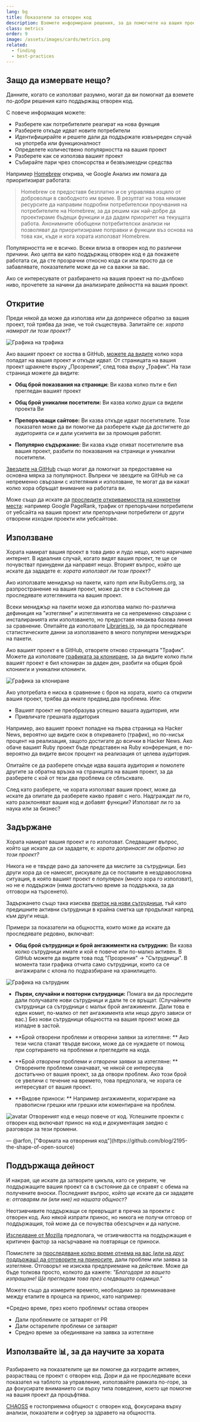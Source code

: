 ```yaml
---
lang: bg
title: Показатели за отворен код
description: Вземете информирани решения, за да помогнете на вашия проект с отворен код да процъфтява, като измервате и проследявате неговия успех.
class: metrics
order: 9
image: /assets/images/cards/metrics.png
related:
  - finding
  - best-practices
---
```


## Защо да измервате нещо?

Данните, когато се използват разумно, могат да ви помогнат да вземете по-добри решения като поддържащ отворен код.

С повече информация можете:

* Разберете как потребителите реагират на нова функция
* Разберете откъде идват новите потребители
* Идентифицирайте и решете дали да поддържате извънреден случай на употреба или функционалност
* Определете количествено популярността на вашия проект
* Разберете как се използва вашият проект
* Събирайте пари чрез спонсорства и безвъзмездни средства

Например [Homebrew](https://github.com/Homebrew/brew/blob/bbed7246bc5c5b7acb8c1d427d10b43e090dfd39/docs/Analytics.md) открива, че Google Анализ им помага да приоритизират работата:

> Homebrew се предоставя безплатно и се управлява изцяло от доброволци в свободното им време. В резултат на това нямаме ресурсите да направим подробни потребителски проучвания на потребителите на Homebrew, за да решим как най-добре да проектираме бъдещи функции и да дадем приоритет на текущата работа. Анонимните обобщени потребителски анализи ни позволяват да приоритизираме поправки и функции въз основа на това как, къде и кога хората използват Homebrew.

Популярността не е всичко. Всеки влиза в отворен код по различни причини. Ако целта ви като поддържащ отворен код е да покажете работата си, да сте прозрачни относно кода си или просто да се забавлявате, показателите може да не са важни за вас.

Ако се интересувате от разбирането на вашия проект на по-дълбоко ниво, прочетете за начини да анализирате дейността на вашия проект.

## Откритие

Преди някой да може да използва или да допринесе обратно за вашия проект, той трябва да знае, че той съществува. Запитайте се: _хората намират ли този проект?_

![Графика на трафика](/assets/images/metrics/repo_traffic_graphs_tooltip.png)

Ако вашият проект се хоства в GitHub, [можете да видите](https://help.github.com/articles/about-repository-graphs/#traffic) колко хора попадат на вашия проект и откъде идват. От страницата на вашия проект щракнете върху „Прозрения“, след това върху „Трафик“. На тази страница можете да видите:

* **Общ брой показвания на страници:** Ви казва колко пъти е бил прегледан вашият проект

* **Общ брой уникални посетители:** Ви казва колко души са видели проекта Ви

* **Препоръчващи сайтове:** Ви казва откъде идват посетителите. Този показател може да ви помогне да разберете къде да достигнете до аудиторията си и дали усилията ви за промоция работят.

* **Популярно съдържание:** Ви казва къде отиват посетителите във вашия проект, разбити по показвания на страници и уникални посетители.

[Звездите на GitHub](https://help.github.com/articles/about-stars/) също могат да помогнат за предоставяне на основна мярка за популярност. Въпреки че звездите на GitHub не са непременно свързани с изтегляния и използване, те могат да ви кажат колко хора обръщат внимание на работата ви.

Може също да искате да [проследите откриваемостта на конкретни места](https://opensource.com/business/16/6/pirate-metrics): например Google PageRank, трафик от препоръчани потребители от уебсайта на вашия проект или препоръчани потребители от други отворени изходни проекти или уебсайтове.

## Използване

Хората намират вашия проект в това диво и лудо нещо, което наричаме интернет. В идеалния случай, когато видят вашия проект, те ще се почувстват принудени да направят нещо. Вторият въпрос, който ще искате да зададете е: _хората използват ли този проект?_

Ако използвате мениджър на пакети, като npm или RubyGems.org, за разпространение на вашия проект, може да сте в състояние да проследявате изтеглянията на вашия проект.

Всеки мениджър на пакети може да използва малко по-различна дефиниция на "изтегляне" и изтеглянията не са непременно свързани с инсталиранията или използването, но предоставя някаква базова линия за сравнение. Опитайте да използвате [Libraries.io](https://libraries.io/), за да проследявате статистическите данни за използването в много популярни мениджъри на пакети.

Ако вашият проект е в GitHub, отворете отново страницата "Трафик". Можете да използвате [графиката за клониране](https://github.com/blog/1873-clone-graphs), за да видите колко пъти вашият проект е бил клониран за даден ден, разбити на общия брой клонинги и уникални клонинги.

![Графика за клониране](/assets/images/metrics/clone_graph.png)

Ако употребата е ниска в сравнение с броя на хората, които са открили вашия проект, трябва да имате предвид два проблема. Или:

* Вашият проект не преобразува успешно вашата аудитория, или
* Привличате грешната аудитория

Например, ако вашият проект попадне на първа страница на Hacker News, вероятно ще видите скок в откриването (трафик), но по-нисък процент на реализация, защото достигате до всички в Hacker News. Ако обаче вашият Ruby проект бъде представен на Ruby конференция, е по-вероятно да видите висок процент на реализация от целева аудитория.

Опитайте се да разберете откъде идва вашата аудитория и помолете другите за обратна връзка на страницата на вашия проект, за да разберете с кой от тези два проблема се сблъсквате.

След като разберете, че хората използват вашия проект, може да искате да опитате да разберете какво правят с него. Надграждат ли го, като разклоняват вашия код и добавят функции? Използват ли го за наука или за бизнес?

## Задържане

Хората намират вашия проект и го използват. Следващият въпрос, който ще искате да си зададете, е: _хората допринасят ли обратно за този проект?_

Никога не е твърде рано да започнете да мислите за сътрудници. Без други хора да се намесят, рискувате да се поставите в нездравословна ситуация, в която вашият проект е _популярен_ (много хора го използват), но не е _поддържан_ (няма достатъчно време за поддръжка, за да отговори на търсенето).

Задържането също така изисква [приток на нови сътрудници](http://blog.abigailcabunoc.com/increasing-developer-engagement-at-mozilla-science-learning-advocacy#contributor-pathways_2), тъй като предишните активни сътрудници в крайна сметка ще продължат напред към други неща.

Примери за показатели на общността, които може да искате да проследявате редовно, включват:

* **Общ брой сътрудници и брой ангажименти на сътрудник:** Ви казва колко сътрудници имате и кой е повече или по-малко активен. В GitHub можете да видите това под "Прозрения" -> "Сътрудници". В момента тази графика отчита само сътрудници, които са се ангажирали с клона по подразбиране на хранилището.

![Графика на сътрудник](/assets/images/metrics/repo_contributors_specific_graph.png)

* **Първи, случайни и повторни сътрудници:** Помага ви да проследите дали получавате нови сътрудници и дали те се връщат. (Случайните сътрудници са сътрудници с малък брой ангажименти. Дали това е един комит, по-малко от пет ангажимента или нещо друго зависи от вас.) Без нови сътрудници общността на вашия проект може да изпадне в застой.

* **Брой отворени проблеми и отворени заявки за изтегляне: ** Ако тези числа станат твърде високи, може да се нуждаете от помощ при сортирането на проблеми и прегледите на кода.

* **Брой _отворени_ проблеми и _отворени_ заявки за изтегляне: ** Отворените проблеми означават, че някой се интересува достатъчно от вашия проект, за да отвори проблем. Ако този брой се увеличи с течение на времето, това предполага, че хората се интересуват от вашия проект.

* **Видове приноси: ** Например ангажименти, коригиране на правописни грешки или грешки или коментиране на проблем.

<aside markdown="1" class="pquote">
  <img src="https://avatars.githubusercontent.com/arfon?s=180" class="pquote-avatar" alt="avatar">
  Отвореният код е нещо повече от код. Успешните проекти с отворен код включват принос на код и документация заедно с разговори за тези промени.
  <p markdown="1" class="pquote-credit">
— @arfon, ["Формата на отворения код"](https://github.com/blog/2195-the-shape-of-open-source)
  </p>
</aside>

## Поддържаща дейност

И накрая, ще искате да затворите цикъла, като се уверите, че поддържащите вашия проект са в състояние да се справят с обема на получените вноски. Последният въпрос, който ще искате да си зададете е: _отговарям ли (или ние) на нашата общност?_

Неотзивчивите поддържащи се превръщат в пречка за проекти с отворен код. Ако някой изпрати принос, но никога не получи отговор от поддържащия, той може да се почувства обезсърчен и да напусне.

[Изследване от Mozilla](https://docs.google.com/presentation/d/1hsJLv1ieSqtXBzd5YZusY-mB8e1VJzaeOmh8Q4VeMio/edit#slide=id.g43d857af8_0177) предполага, че отзивчивостта на поддържащия е критичен фактор за насърчаване на повтарящи се приноси.

Помислете за [проследяване колко време отнема на вас (или на друг поддържащ) да отговорите на приносите](https://github.blog/2023-07-19-metrics-for-issues-pull-requests-and-discussions/), дали проблем или заявка за изтегляне. Отговорът не изисква предприемане на действие. Може да бъде толкова просто, колкото да кажете: _"Благодаря за вашето изпращане! Ще прегледам това през следващата седмица."_

Можете също да измерите времето, необходимо за преминаване между етапите в процеса на принос, като например:

*Средно време, през което проблемът остава отворен
* Дали проблемите се затварят от PR
* Дали остарелите проблеми се затварят
* Средно време за обединяване на заявка за изтегляне

## Използвайте 📊, за да научите за хората

Разбирането на показателите ще ви помогне да изградите активен, разрастващ се проект с отворен код. Дори и да не проследявате всеки показател на таблото за управление, използвайте рамката по-горе, за да фокусирате вниманието си върху типа поведение, което ще помогне на вашия проект да процъфтява.

[CHAOSS](https://chaoss.community/) е гостоприемна общност с отворен код, фокусирана върху анализи, показатели и софтуер за здравето на общността.
